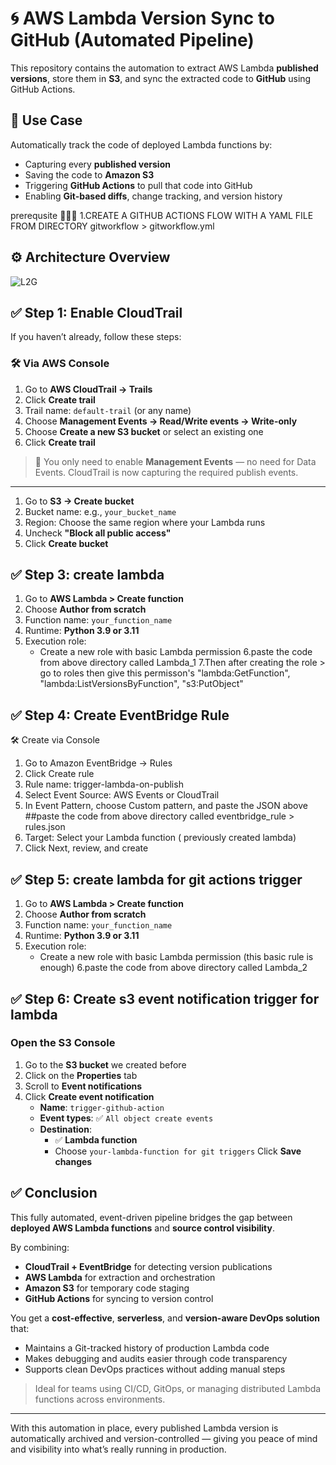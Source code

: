 # 🌀 AWS Lambda Version Sync to GitHub (Automated Pipeline)

This repository contains the automation to extract AWS Lambda **published versions**, store them in **S3**, and sync the extracted code to **GitHub** using GitHub Actions.

## 📌 Use Case

Automatically track the code of deployed Lambda functions by:
- Capturing every **published version**
- Saving the code to **Amazon S3**
- Triggering **GitHub Actions** to pull that code into GitHub
- Enabling **Git-based diffs**, change tracking, and version history

prerequsite
     🚨🚨🚨 1.CREATE A GITHUB ACTIONS FLOW WITH A YAML FILE FROM DIRECTORY 
               gitworkflow > gitworkflow.yml

## ⚙️ Architecture Overview


![L2G](https://github.com/user-attachments/assets/86891bfa-db9b-4c6b-a53c-7e3d7802847a)



## ✅ Step 1: Enable CloudTrail

If you haven’t already, follow these steps:

### 🛠️ Via AWS Console

1. Go to **AWS CloudTrail → Trails**
2. Click **Create trail**
3. Trail name: `default-trail` (or any name)
4. Choose **Management Events → Read/Write events → Write-only**
5. Choose **Create a new S3 bucket** or select an existing one
6. Click **Create trail**
> 📝 You only need to enable **Management Events** — no need for Data Events.
CloudTrail is now capturing the required publish events.
---


1. Go to **S3 → Create bucket**
2. Bucket name: e.g., `your_bucket_name`  
3. Region: Choose the same region where your Lambda runs
4. Uncheck **"Block all public access"**
5. Click **Create bucket**


## ✅ Step 3: create lambda

1. Go to **AWS Lambda > Create function**
2. Choose **Author from scratch**
3. Function name: `your_function_name`
4. Runtime: **Python 3.9 or 3.11**
5. Execution role:
   - Create a new role with basic Lambda permission
6.paste the code from above directory called Lambda_1 
7.Then after creating the role > go to roles then give this permisson's
        "lambda:GetFunction",
        "lambda:ListVersionsByFunction",
        "s3:PutObject"
   
## ✅ Step 4: Create EventBridge Rule
🛠️ Create via Console
1. Go to Amazon EventBridge → Rules
2. Click Create rule
3. Rule name: trigger-lambda-on-publish
4. Select Event Source: AWS Events or CloudTrail
5. In Event Pattern, choose Custom pattern, and paste the JSON above   ##paste the code from above directory called eventbridge_rule > rules.json
6. Target: Select your Lambda function ( previously created lambda)
7. Click Next, review, and create


## ✅ Step 5: create lambda for git actions trigger

1. Go to **AWS Lambda > Create function**
2. Choose **Author from scratch**
3. Function name: `your_function_name` 
4. Runtime: **Python 3.9 or 3.11**
5. Execution role:
   - Create a new role with basic Lambda permission (this basic rule is enough)
6.paste the code from above directory called Lambda_2


## ✅ Step 6: Create s3 event notification trigger for lambda

### Open the S3 Console
1. Go to the **S3 bucket** we created before
2. Click on the **Properties** tab
3. Scroll to **Event notifications**
4. Click **Create event notification**
    - **Name**: `trigger-github-action`
    - **Event types**: ✅ `All object create events`
    - **Destination**:  
       - ✅ **Lambda function**
        - Choose `your-lambda-function for git triggers`
Click **Save changes**


## ✅ Conclusion

This fully automated, event-driven pipeline bridges the gap between **deployed AWS Lambda functions** and **source control visibility**.

By combining:
- **CloudTrail + EventBridge** for detecting version publications  
- **AWS Lambda** for extraction and orchestration  
- **Amazon S3** for temporary code staging  
- **GitHub Actions** for syncing to version control  

You get a **cost-effective**, **serverless**, and **version-aware DevOps solution** that:
- Maintains a Git-tracked history of production Lambda code  
- Makes debugging and audits easier through code transparency  
- Supports clean DevOps practices without adding manual steps

> Ideal for teams using CI/CD, GitOps, or managing distributed Lambda functions across environments.

---
With this automation in place, every published Lambda version is automatically archived and version-controlled — giving you peace of mind and visibility into what’s really running in production.
